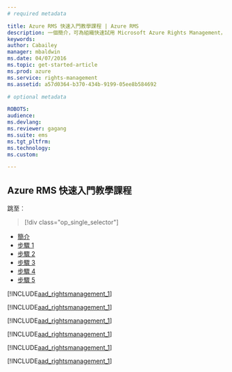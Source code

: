```yaml
---
# required metadata

title: Azure RMS 快速入門教學課程 | Azure RMS
description: 一個簡介，可為組織快速試用 Microsoft Azure Rights Management，只有 5 個步驟，花費時間不超過 15 分鐘。
keywords:
author: Cabailey
manager: mbaldwin
ms.date: 04/07/2016
ms.topic: get-started-article
ms.prod: azure
ms.service: rights-management
ms.assetid: a57d0364-b370-434b-9199-05ee8b584692

# optional metadata

ROBOTS: 
audience:
ms.devlang: 
ms.reviewer: gagang
ms.suite: ems
ms.tgt_pltfrm:
ms.technology:
ms.custom:

---
```


## Azure RMS 快速入門教學課程


跳至︰ 
> [!div class="op_single_selector"]
- [簡介](rms-quickstart-intro.md)
- [步驟 1](tutorial-step1.md)
- [步驟 2](tutorial-step2.md)
- [步驟 3](tutorial-step3.md)
- [步驟 4](tutorial-step4.md)
- [步驟 5](tutorial-step5.md)

[!INCLUDE[aad_rightsmanagement_1](../includes/rms-quickstart-intro-include.md)] 

[!INCLUDE[aad_rightsmanagement_1](../includes/tutorial-step1-include.md)] 

[!INCLUDE[aad_rightsmanagement_1](../includes/tutorial-step2-include.md)] 

[!INCLUDE[aad_rightsmanagement_1](../includes/tutorial-step3-include.md)] 

[!INCLUDE[aad_rightsmanagement_1](../includes/tutorial-step4-include.md)] 

[!INCLUDE[aad_rightsmanagement_1](../includes/tutorial-step5-include.md)] 

<!--HONumber=Apr16_HO3-->


